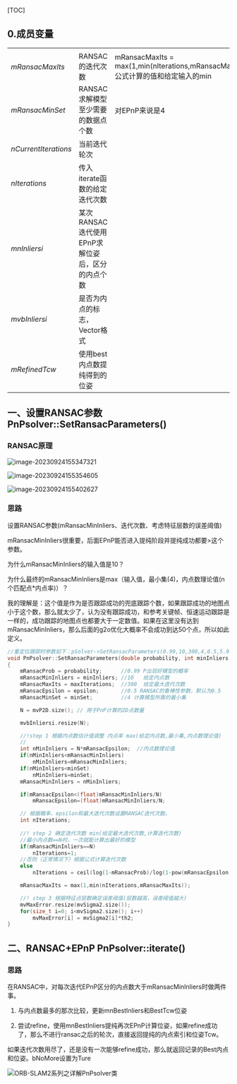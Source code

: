 [TOC]

## 0.成员变量

|                      |                                                  |                                                              |
| -------------------- | ------------------------------------------------ | ------------------------------------------------------------ |
|                      |                                                  |                                                              |
| *mRansacMaxIts*      | RANSAC的迭代次数                                 | mRansacMaxIts = max(1,min(nIterations,mRansacMaxIts)); 公式计算的值和给定输入的min |
| *mRansacMinSet*      | RANSAC求解模型至少需要的数据点个数               | 对EPnP来说是4                                                |
| *nCurrentIterations* | 当前迭代轮次                                     |                                                              |
| *nIterations*        | 传入iterate函数的给定迭代次数                    |                                                              |
| *mnInliersi*         | 某次RANSAC迭代使用EPnP求解位姿后，区分的内点个数 |                                                              |
| *mvbInliersi*        | 是否为内点的标志，Vector<bool>格式               |                                                              |
| *mRefinedTcw*        | 使用best内点数提纯得到的位姿                     |                                                              |



## 一、设置RANSAC参数 PnPsolver::SetRansacParameters()

### RANSAC原理

![image-20230924155347321](/home/hanbing/.config/Typora/typora-user-images/image-20230924155347321.png)

![image-20230924155354605](/home/hanbing/.config/Typora/typora-user-images/image-20230924155354605.png)

![image-20230924155402627](/home/hanbing/.config/Typora/typora-user-images/image-20230924155402627.png)

### 思路

设置RANSAC参数(mRansacMinInliers、迭代次数、考虑特征层数的误差阈值)

mRansacMinInliers很重要，后面EPnP能否进入提纯阶段并提纯成功都要>这个参数。

为什么mRansacMinInliers的输入值是10？

为什么最终的mRansacMinInliers是max（输入值，最小集(4)，内点数理论值(n个匹配点*内点率)）？

我的理解是：这个值是作为是否跟踪成功的兜底跟踪个数，如果跟踪成功的地图点小于这个数，那么就太少了，认为没有跟踪成功，和参考关键帧、恒速运动跟踪是一样的，成功跟踪的地图点也都要大于一定数值。如果在这里没有达到mRansacMinInliers，那么后面的g2o优化大概率不会成功到达50个点，所以如此定义。

```c++
//重定位跟踪时参数如下：pSolver->SetRansacParameters(0.99,10,300,4,0.5,5.991);
void PnPsolver::SetRansacParameters(double probability, int minInliers, int maxIterations, int minSet, float epsilon, float th2)
{
    mRansacProb = probability;      //0.99 P出现好模型的概率
    mRansacMinInliers = minInliers; //10   给定内点数
    mRansacMaxIts = maxIterations;  //300  给定最大迭代次数
    mRansacEpsilon = epsilon;       //0.5 RANSAC的鲁棒性参数，默认为0.5
    mRansacMinSet = minSet;         //4 计算模型所需的最小集

    N = mvP2D.size(); // 用于PnP计算的2D点数量

    mvbInliersi.resize(N);

    //!step 1 根据内点数估计值调整 内点率 max(给定内点数,最小集,内点数理论值)
    //
    int nMinInliers = N*mRansacEpsilon;  //内点数理论值
    if(nMinInliers<mRansacMinInliers)
        nMinInliers=mRansacMinInliers;
    if(nMinInliers<minSet)
        nMinInliers=minSet;
    mRansacMinInliers = nMinInliers;

    if(mRansacEpsilon<(float)mRansacMinInliers/N)
        mRansacEpsilon=(float)mRansacMinInliers/N;

    // 根据概率、epsilon和最大迭代次数设置RANSAC迭代次数。
    int nIterations;
    
    //! step 2 确定迭代次数 min(给定最大迭代次数,计算迭代次数)
    //最小内点数==N时，一次就能计算出最好的模型
    if(mRansacMinInliers==N)
        nIterations=1;
    //否则（正常情况下）根据公式计算迭代次数
    else
        nIterations = ceil(log(1-mRansacProb)/log(1-pow(mRansacEpsilon,3)));

    mRansacMaxIts = max(1,min(nIterations,mRansacMaxIts));

    //! step 3 根据特征点层数确定误差阈值(层数越高，误差阈值越大)
    mvMaxError.resize(mvSigma2.size());
    for(size_t i=0; i<mvSigma2.size(); i++)
        mvMaxError[i] = mvSigma2[i]*th2;
}

```



## 二、RANSAC+EPnP  PnPsolver::iterate()

### 思路

在RANSAC中，对每次迭代EPnP区分的内点数大于mRansacMinInliers时做两件事。

1. 与内点数最多的那次比较，更新mnBestInliers和BestTcw位姿

2. 尝试refine，使用mnBestInliers提纯再次EPnP计算位姿，如果refine成功了，那么不进行ransac之后的轮次，直接返回提纯的内点索引和位姿Tcw。

如果迭代次数用尽了，还是没有一次能够refine成功，那么就返回记录的Best内点和位姿。bNoMore设置为Ture	





![ORB-SLAM2系列之详解PnPsolver类](https://pica.zhimg.com/70/v2-813161ab3a25859533b9d7f1272caa27_1440w.image?source=172ae18b&biz_tag=Post)



